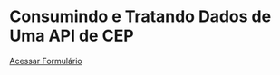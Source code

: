 # Consumindo e Tratando Dados de Uma API de CEP

[Acessar Formulário](https://formulario-alura-api-cep.vercel.app/)
